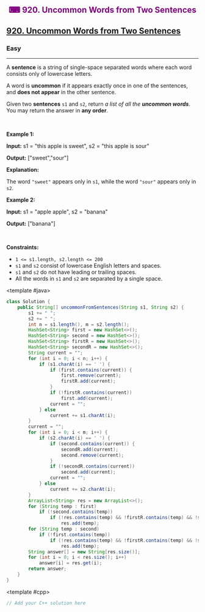 <div align = "center">
<h style = "margin-bottom: 0px; margin-top: 0px; color : purple;" align = "center" class = "header">

## ⌨ 920. Uncommon Words from Two Sentences

</h>
</div>

<h2><a href="https://leetcode.com/problems/uncommon-words-from-two-sentences" target = "_blank">920. Uncommon Words from Two Sentences</a></h2><h3>Easy</h3><hr><p>A <strong>sentence</strong> is a string of single-space separated words where each word consists only of lowercase letters.</p>

<p>A word is <strong>uncommon</strong> if it appears exactly once in one of the sentences, and <strong>does not appear</strong> in the other sentence.</p>

<p>Given two <strong>sentences</strong> <code>s1</code> and <code>s2</code>, return <em>a list of all the <strong>uncommon words</strong></em>. You may return the answer in <strong>any order</strong>.</p>

<p>&nbsp;</p>
<p><strong class="example">Example 1:</strong></p>

<div class="example-block">
<p><strong>Input:</strong> <span class="example-io">s1 = &quot;this apple is sweet&quot;, s2 = &quot;this apple is sour&quot;</span></p>

<p><strong>Output:</strong> <span class="example-io">[&quot;sweet&quot;,&quot;sour&quot;]</span></p>

<p><strong>Explanation:</strong></p>

<p>The word <code>&quot;sweet&quot;</code> appears only in <code>s1</code>, while the word <code>&quot;sour&quot;</code> appears only in <code>s2</code>.</p>
</div>

<p><strong class="example">Example 2:</strong></p>

<div class="example-block">
<p><strong>Input:</strong> <span class="example-io">s1 = &quot;apple apple&quot;, s2 = &quot;banana&quot;</span></p>

<p><strong>Output:</strong> <span class="example-io">[&quot;banana&quot;]</span></p>
</div>

<p>&nbsp;</p>
<p><strong>Constraints:</strong></p>

<ul>
	<li><code>1 &lt;= s1.length, s2.length &lt;= 200</code></li>
	<li><code>s1</code> and <code>s2</code> consist of lowercase English letters and spaces.</li>
	<li><code>s1</code> and <code>s2</code> do not have leading or trailing spaces.</li>
	<li>All the words in <code>s1</code> and <code>s2</code> are separated by a single space.</li>
</ul>

<CodeTabs :languages="[ { name: 'C++', slot: 'cpp' }, { name: 'Java', slot: 'java' } ]"> <template #java>

```java
class Solution {
    public String[] uncommonFromSentences(String s1, String s2) {
        s1 += " ";
        s2 += " ";
        int n = s1.length(), m = s2.length();
        HashSet<String> first = new HashSet<>();
        HashSet<String> second = new HashSet<>();
        HashSet<String> firstR = new HashSet<>();
        HashSet<String> secondR = new HashSet<>();
        String current = "";
        for (int i = 0; i < n; i++) {
            if (s1.charAt(i) == ' ') {
                if (first.contains(current)) {
                    first.remove(current);
                    firstR.add(current);
                }
                if (!firstR.contains(current))
                    first.add(current);
                current = "";
            } else
                current += s1.charAt(i);
        }
        current = "";
        for (int i = 0; i < m; i++) {
            if (s2.charAt(i) == ' ') {
                if (second.contains(current)) {
                    secondR.add(current);
                    second.remove(current);
                }
                if (!secondR.contains(current))
                    second.add(current);
                current = "";
            } else
                current += s2.charAt(i);
        }
        ArrayList<String> res = new ArrayList<>();
        for (String temp : first)
            if (!second.contains(temp))
                if (!res.contains(temp) && !firstR.contains(temp) && !secondR.contains(temp))
                    res.add(temp);
        for (String temp : second)
            if (!first.contains(temp))
                if (!res.contains(temp) && !firstR.contains(temp) && !secondR.contains(temp))
                    res.add(temp);
        String answer[] = new String[res.size()];
        for (int i = 0; i < res.size(); i++)
            answer[i] = res.get(i);
        return answer;
    }
}
```

</template>

<template #cpp>

```cpp
// Add your C++ solution here
```

</template>

</CodeTabs>
